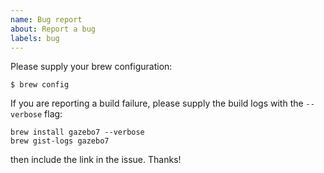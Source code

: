 ```yaml
---
name: Bug report
about: Report a bug
labels: bug
---
```


Please supply your brew configuration:

~~~
$ brew config

~~~

If you are reporting a build failure, please supply the build logs
with the `--verbose` flag:

~~~
brew install gazebo7 --verbose
brew gist-logs gazebo7
~~~

then include the link in the issue. Thanks!
